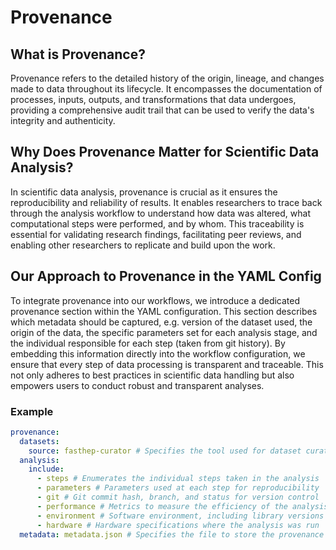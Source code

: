 # Provenance

## What is Provenance?

Provenance refers to the detailed history of the origin, lineage, and changes
made to data throughout its lifecycle. It encompasses the documentation of
processes, inputs, outputs, and transformations that data undergoes, providing a
comprehensive audit trail that can be used to verify the data's integrity and
authenticity.

## Why Does Provenance Matter for Scientific Data Analysis?

In scientific data analysis, provenance is crucial as it ensures the
reproducibility and reliability of results. It enables researchers to trace back
through the analysis workflow to understand how data was altered, what
computational steps were performed, and by whom. This traceability is essential
for validating research findings, facilitating peer reviews, and enabling other
researchers to replicate and build upon the work.

## Our Approach to Provenance in the YAML Config

To integrate provenance into our workflows, we introduce a dedicated provenance
section within the YAML configuration. This section describes which metadata
should be captured, e.g. version of the dataset used, the origin of the data,
the specific parameters set for each analysis stage, and the individual
responsible for each step (taken from git history). By embedding this
information directly into the workflow configuration, we ensure that every step
of data processing is transparent and traceable. This not only adheres to best
practices in scientific data handling but also empowers users to conduct robust
and transparent analyses.

### Example

```yaml
provenance:
  datasets:
    source: fasthep-curator # Specifies the tool used for dataset curation
  analysis:
    include:
      - steps # Enumerates the individual steps taken in the analysis
      - parameters # Parameters used at each step for reproducibility
      - git # Git commit hash, branch, and status for version control
      - performance # Metrics to measure the efficiency of the analysis
      - environment # Software environment, including library versions
      - hardware # Hardware specifications where the analysis was run
  metadata: metadata.json # Specifies the file to store the provenance metadata
```
